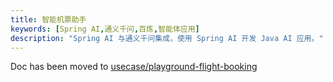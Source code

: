 ```yaml
---
title: 智能机票助手
keywords: [Spring AI,通义千问,百炼,智能体应用]
description: "Spring AI 与通义千问集成，使用 Spring AI 开发 Java AI 应用。"
---
```


Doc has been moved to [usecase/playground-flight-booking](./usecase/playground-flight-booking/)